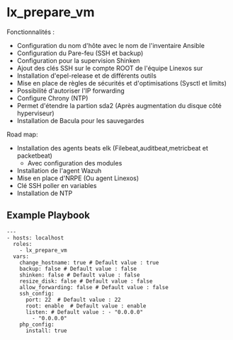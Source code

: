 lx_prepare_vm
=========

Fonctionnalités :
  - Configuration du nom d'hôte avec le nom de l'inventaire Ansible
  - Configuration du Pare-feu (SSH et backup)
  - Configuration pour la supervision Shinken
  - Ajout des clés SSH sur le compte ROOT de l'équipe Linexos sur
  - Installation d'epel-release et de différents outils
  - Mise en place de règles de sécurités et d'optimisations (Sysctl et limits)
  - Possibilité d'autoriser l'IP forwarding
  - Configure Chrony (NTP)
  - Permet d'étendre la partion sda2 (Après augmentation du disque côté hyperviseur)
  - Installation de Bacula pour les sauvegardes

Road map:
  - Installation des agents beats elk (Filebeat,auditbeat,metricbeat et packetbeat)
    - Avec configuration des modules
  - Installation de l'agent Wazuh
  - Mise en place d'NRPE (Ou agent Linexos)
  - Clé SSH poller en variables
  - Installation de NTP

Example Playbook
----------------
    ---
    - hosts: localhost
      roles:
        - lx_prepare_vm
      vars:
        change_hostname: true # Default value : true
        backup: false # Default value : false
        shinken: false # Default value : false
        resize_disk: false # Default value : false
        allow_forwarding: false # Default value : false
        ssh_config: 
          port: 22  # Default value : 22
          root: enable  # Default value : enable
          listen: # Default value : - "0.0.0.0"
            - "0.0.0.0"
        php_config:
          install: true
